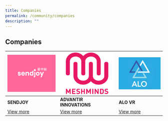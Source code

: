 ```yaml
---
title: Companies
permalink: /community/companies
description: ""
---
```

## Companies

| ![Alt text for image on Isomer site](/images/sendjoy.jpg) | ![Alt text for image on Isomer site](/images/MeshMinds.png) | ![Alt text for image on Isomer site](/images/Meshminds-logoweb.png) |
| -------- | -------- | -------- |
| **SENDJOY**    | **ADVANTIR INNOVATIONS**     | **ALO VR**  |
| [View more ]()   |    [View more]()  | [View more]()  |
